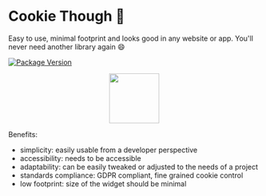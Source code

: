 # Cookie Though 🍪

Easy to use, minimal footprint and looks good in any website or app.
You'll never need another library again 😄

[![Package Version](https://img.shields.io/npm/v/cookie-though.svg)](https://npm.im/cookie-though)

<div align="center">
    <img src="https://cookie-though-docs.web.app/assets/logo.png" width="100" height="auto"/>
</div>

Benefits:

* simplicity: easily usable from a developer perspective
* accessibility: needs to be accessible
* adaptability: can be easily tweaked or adjusted to the needs of a project
* standards compliance: GDPR compliant, fine grained cookie control
* low footprint: size of the widget should be minimal
